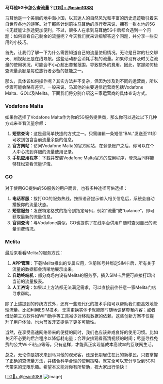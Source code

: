 **马耳他5G卡怎么查流量？[[TG💪+ @esim1088](https://t.me/s/esim1088)]**

马耳他是一个美丽的地中海小国，以其迷人的自然风光和丰富的历史遗迹吸引着来自世界各地的游客。对于那些计划前往马耳他的旅行者来说，拥有一张本地的5G卡无疑能让旅途更加便利。不过，很多人在拿到马耳他5G卡后都会遇到一个问题：如何查看自己剩余的流量呢？今天我们就来详细解答这个问题，并分享一些实用的小技巧。

首先，让我们了解一下为什么需要知道自己的流量使用情况。无论是日常的社交聊天、刷视频还是在线导航，这些活动都会消耗手机的流量。如果你没有及时关注流量的使用状况，可能会不小心超出套餐范围，导致额外的费用。因此，掌握如何检查流量余额是每位旅行者必备的技能之一。

那么，具体该如何操作呢？其实方法并不复杂，但因为涉及到不同的运营商，所以步骤可能会略有差异。一般来说，马耳他的主要通信运营商包括Vodafone Malta、GO以及Melita。下面我们将分别介绍这三家运营商的具体查询方式。

### Vodafone Malta

如果你选择了Vodafone Malta作为你的5G服务提供商，那么你可以通过以下几种方式来查看流量余额：

1. **短信查询**：这是最简单快捷的方式之一。只需编辑一条短信“BAL”发送至111即可收到包含当前流量余额的信息。
2. **官方网站**：访问Vodafone Malta的官方网站，在登录账户之后，你可以在个人中心找到详细的流量使用记录。
3. **手机应用程序**：下载并安装Vodafone Malta官方的应用程序，登录后同样能够轻松查看流量详情。

### GO

对于使用GO提供的5G服务的用户而言，也有多种途径可供选择：

1. **电话客服**：拨打GO的服务热线，按照语音提示输入相关信息后，系统会自动播报你的流量状态。
2. **短信服务**：发送特定格式的指令到指定号码，例如“流量”或“balance”，即可获取最新的流量信息。
3. **官网查询**：与Vodafone类似，GO也提供了在线平台供用户随时查阅自己的流量消费情况。

### Melita

最后来看看Melita的服务方式：

1. **APP管理**：下载Melita推出的专属应用，注册账号并绑定SIM卡后，所有关于流量的数据都会清晰地展示出来。
2. **自助终端机**：部分商场内设有Melita的服务亭，插入SIM卡后便可直接打印出当前的流量报表。
3. **人工咨询**：如果以上方法都无法满足需求，可以直接前往任意一家Melita门店寻求帮助。

除了上述提到的传统方式外，还有一些现代化的技术手段可以帮助我们更高效地管理流量。比如利用ESIM技术，无需更换实体卡就能随时随地调整套餐内容；或者借助第三方软件如WiFi助手等工具减少对移动数据的依赖。这些创新方案不仅提升了用户体验，也为节省开支提供了更多可能性。

当然，在享受高速网络带来的便捷的同时，我们也应该养成良好的使用习惯。比如关闭不必要的后台程序以降低耗电量；合理安排观看高清视频的时间；尽量寻找免费的公共Wi-Fi热点等等。只有这样，才能真正实现低成本高效率的互联网生活。

总之，无论你是初次来到马耳他的观光客，还是长期居住在此的新移民，只要掌握了正确的查流量方法，并结合科学合理的使用策略，就完全可以充分享受到5G时代带来的无限乐趣。希望本文能对你有所帮助，祝大家出行愉快！

[[TG💪+ @esim1088](https://t.me/s/esim1088) ![Image](https://i.postimg.cc/4NQfJmqS/Snipaste-2025-05-13-00-14-12.png)]